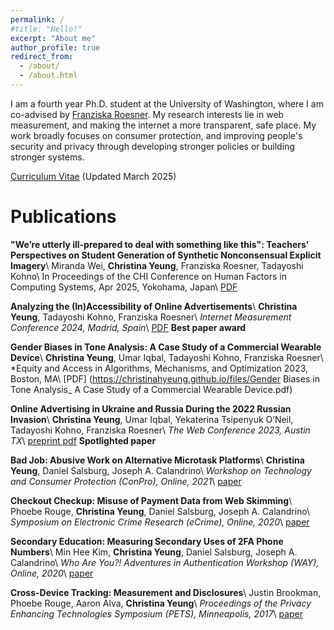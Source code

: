 ```yaml
---
permalink: /
#title: "Hello!"
excerpt: "About me"
author_profile: true
redirect_from: 
  - /about/
  - /about.html
---
```


I am a fourth year Ph.D. student at the University of Washington, where I am co-advised by [Franziska Roesner](https://www.franziroesner.com/). My research interests lie in web measurement, and making the internet a more transparent, safe place. My work broadly focuses on consumer protection, and improving people's security and privacy through developing stronger policies or building stronger systems.

[Curriculum Vitae](https://christinahyeung.github.io/files/Yeung_CV.pdf) (Updated March 2025)

Publications
======
**"We’re utterly ill-prepared to deal with something like this": Teachers’ Perspectives on Student Generation of Synthetic Nonconsensual Explicit Imagery**\\
Miranda Wei, **Christina Yeung**, Franziska Roesner, Tadayoshi Kohno\\
In Proceedings of the CHI Conference on Human Factors in Computing Systems, Apr 2025, Yokohama, Japan\\
[PDF](https://christinahyeung.github.io/files/chi25_utterly_illprepared.pdf)

**Analyzing the (In)Accessibility of Online Advertisements**\\
**Christina Yeung**, Tadayoshi Kohno, Franziska Roesner\\
*Internet Measurement Conference 2024, Madrid, Spain*\\
[PDF](https://christinahyeung.github.io/files/accessible_ads.pdf)
**Best paper award**

**Gender Biases in Tone Analysis: A Case Study of a Commercial Wearable Device**\\
**Christina Yeung**, Umar Iqbal, Tadayoshi Kohno, Franziska Roesner\\
*Equity and Access in Algorithms, Mechanisms, and Optimization 2023, Boston, MA\\
[PDF] (https://christinahyeung.github.io/files/Gender Biases in Tone Analysis_ A Case Study of a Commercial Wearable Device.pdf)

**Online Advertising in Ukraine and Russia During the 2022 Russian Invasion**\\
**Christina Yeung**, Umar Iqbal, Yekaterina Tsipenyuk O’Neil, Tadayoshi Kohno, Franziska Roesner\\
*The Web Conference 2023, Austin TX*\\
[preprint pdf](https://christinahyeung.github.io/files/russia_ukraine_ads_www2023.pdf)
**Spotlighted paper**

**Bad Job: Abusive Work on Alternative Microtask Platforms**\\
**Christina Yeung**, Daniel Salsburg, Joseph A. Calandrino\\
*Workshop on Technology and Consumer Protection (ConPro), Online, 2021*\\
[paper](https://christinahyeung.github.io/files/badjob_conpro21.pdf)

**Checkout Checkup: Misuse of Payment Data from Web Skimming**\\
Phoebe Rouge, **Christina Yeung**, Daniel Salsburg, Joseph A. Calandrino\\
*Symposium on Electronic Crime Research (eCrime), Online, 2020*\\
[paper](https://christinahyeung.github.io/files/checkoutcheckup_ecrime20.pdf)

**Secondary Education: Measuring Secondary Uses of 2FA Phone Numbers**\\
Min Hee Kim, **Christina Yeung**, Daniel Salsburg, Joseph A. Calandrino\\
*Who Are You?! Adventures in Authentication Workshop (WAY), Online, 2020*\\
[paper](https://christinahyeung.github.io/files/secondaryeducation_way20.pdf)

**Cross-Device Tracking: Measurement and Disclosures**\\
Justin Brookman, Phoebe Rouge, Aaron Alva, **Christina Yeung**\\
*Proceedings of the Privacy Enhancing Technologies Symposium (PETS), Minneapolis, 2017*\\
[paper](https://christinahyeung.github.io/files/crossdevice_pets17.pdf)
